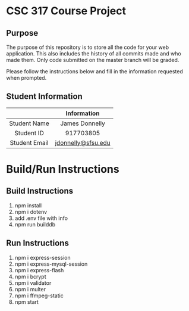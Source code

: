 # CSC 317 Course Project

## Purpose

The purpose of this repository is to store all the code for your web application. This also includes the history of all commits made and who made them. Only code submitted on the master branch will be graded.

Please follow the instructions below and fill in the information requested when prompted.

## Student Information

|               |     Information   |
|:-------------:|   :-------------: |
| Student Name  |   James Donnelly  |
| Student ID    |     917703805     |
| Student Email | jdonnelly@sfsu.edu|


# Build/Run Instructions

## Build Instructions
1. npm install
2. npm i dotenv
3. add .env file with info
4. npm run builddb

## Run Instructions
1. npm i express-session
2. npm i express-mysql-session
3. npm i express-flash
4. npm i bcrypt
5. npm i validator
6. npm i multer
7. npm i ffmpeg-static
8. npm start
